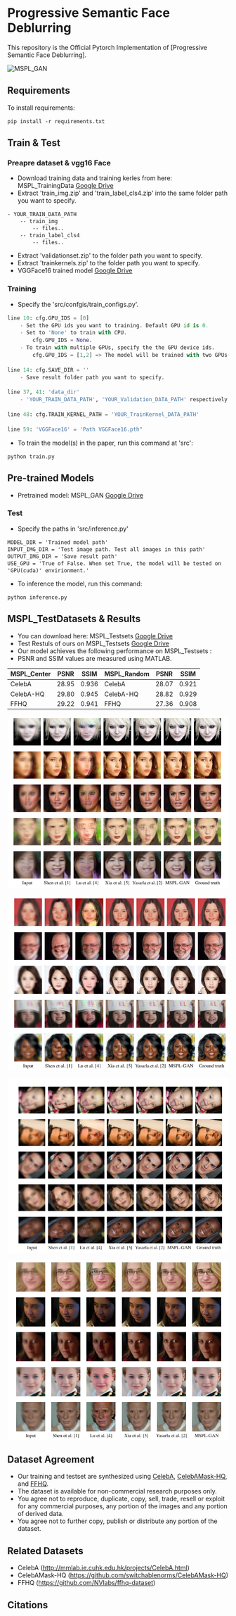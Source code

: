 # Progressive Semantic Face Deblurring

This repository is the Official Pytorch Implementation of [Progressive Semantic Face Deblurring]. 

![MSPL_GAN](/images/mspl_gan.png)

## Requirements
To install requirements:
```setup
pip install -r requirements.txt
```

## Train & Test
### Preapre dataset & vgg16 Face
+ Download training data and training kerles from here: MSPL_TrainingData [Google Drive](https://drive.google.com/drive/folders/1ZE5EAgYxW-KE0EGPGQfU8KHAv6qHV8gy?usp=sharing)
+ Extract 'train_img.zip' and 'train_label_cls4.zip' into the same folder path you want to specify.
```Example
- YOUR_TRAIN_DATA_PATH
    -- train_img
        -- files..
    -- train_label_cls4
        -- files..
```
+ Extract 'validationset.zip' to the folder path you want to specify.
+ Extract 'trainkernels.zip' to the folder path you want to specify. 
+ VGGFace16 trained model [Google Drive](https://drive.google.com/file/d/1MGSQpN-wsUe1EzADWSa13R7Czf00Xmmn/view?usp=sharing)


### Training
+ Specify the 'src/confgis/train_configs.py'.
```train_configs.py
line 10: cfg.GPU_IDS = [0]
    - Set the GPU ids you want to training. Default GPU id is 0.
    - Set to 'None' to train with CPU.
        cfg.GPU_IDS = None.
    - To train with multiple GPUs, specify the the GPU device ids. 
        cfg.GPU_IDS = [1,2] => The model will be trained with two GPUs(device ids(1,2)).

line 14: cfg.SAVE_DIR = '' 
    - Save result folder path you want to specify. 

line 37, 41: 'data_dir'
    - 'YOUR_TRAIN_DATA_PATH', 'YOUR_Validation_DATA_PATH' respectively.

line 48: cfg.TRAIN_KERNEL_PATH = 'YOUR_TrainKernel_DATA_PATH'

line 59: 'VGGFace16' = 'Path VGGFace16.pth"
```

+ To train the model(s) in the paper, run this command at 'src':
```train
python train.py
```


## Pre-trained Models
+ Pretrained model: MSPL_GAN [Google Drive](https://drive.google.com/drive/folders/1W55HWWkv3PhexuRBa9xCVjdC6WWcc5al?usp=sharing)


### Test
+ Specify the paths in 'src/inference.py'
```
MODEL_DIR = 'Trained model path'
INPUT_IMG_DIR = 'Test image path. Test all images in this path'
OUTPUT_IMG_DIR = 'Save result path'
USE_GPU = 'True of False. When set True, the model will be tested on 'GPU(cuda)' envirionment.'
```
+ To inference the model, run this command:
```inference
python inference.py
```


## MSPL_TestDatasets & Results
+ You can download here: MSPL_Testsets [Google Drive](https://drive.google.com/drive/folders/1522V-vcngc48PdIKNEee0jVb3uGKMVpd?usp=sharing)
+ Test Restuls of ours on MSPL_Testsets [Google Drive](https://drive.google.com/drive/folders/1mmK7qDhxOOehYCeTNMOTI0RhBj1HUDqx?usp=sharing)
+ Our model achieves the following performance on MSPL_Testsets :
+ PSNR and SSIM values are measured using MATLAB.

| MSPL_Center   | PSNR      | SSIM      | MSPL_Random   | PSNR      | SSIM      |
| ------------- | --------- | --------- | ------------- | --------- | --------- |
| CelebA        | 28.95     | 0.936     | CelebA        | 28.07     | 0.921     |
| CelebA-HQ     | 29.80     | 0.945     | CelebA-HQ     | 28.82     | 0.929     |
| FFHQ          | 29.22     | 0.941     | FFHQ          | 27.36     | 0.908     |


![result1](/images/fig1.png)

![result2](/images/fig2.png)

![result3](/images/fig3.png)

![result4](/images/fig4.png)

## Dataset Agreement
+ Our training and testset are synthesized using [CelebA](http://mmlab.ie.cuhk.edu.hk/projects/CelebA.html), [CelebAMask-HQ](https://github.com/switchablenorms/CelebAMask-HQ), and [FFHQ](https://github.com/NVlabs/ffhq-dataset).
+ The dataset is available for non-commercial research purposes only.
+ You agree not to reproduce, duplicate, copy, sell, trade, resell or exploit for any commercial purposes, any portion of the images and any portion of derived data.
+ You agree not to further copy, publish or distribute any portion of the dataset. 


## Related Datasets
+ CelebA (http://mmlab.ie.cuhk.edu.hk/projects/CelebA.html)
+ CelebAMask-HQ (https://github.com/switchablenorms/CelebAMask-HQ)
+ FFHQ (https://github.com/NVlabs/ffhq-dataset)

## Citations

